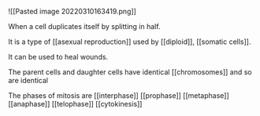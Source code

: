 ![[Pasted image 20220310163419.png]]

When a cell duplicates itself by splitting in half.

It is a type of [[asexual reproduction]] used by [[diploid]], [[somatic cells]].

It can be used to heal wounds.

The parent cells and daughter cells have identical [[chromosomes]] and so are identical


The phases of mitosis are 
[[interphase]]
[[prophase]]
[[metaphase]]
[[anaphase]]
[[telophase]]
[[cytokinesis]]
